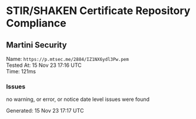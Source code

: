 # STIR/SHAKEN Certificate Repository Compliance

## Martini Security

Name: `https://p.mtsec.me/2884/IZ1NX6ydl3Pw.pem`\
Tested At: 15 Nov 23 17:16 UTC\
Time: 121ms

### Issues

no warning, or error, or notice date level issues were found

Generated: 15 Nov 23 17:17 UTC